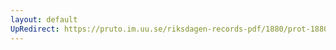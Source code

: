```yaml
---
layout: default
UpRedirect: https://pruto.im.uu.se/riksdagen-records-pdf/1880/prot-1880--fk--042/prot-1880--fk--042_004.pdf
---
```

